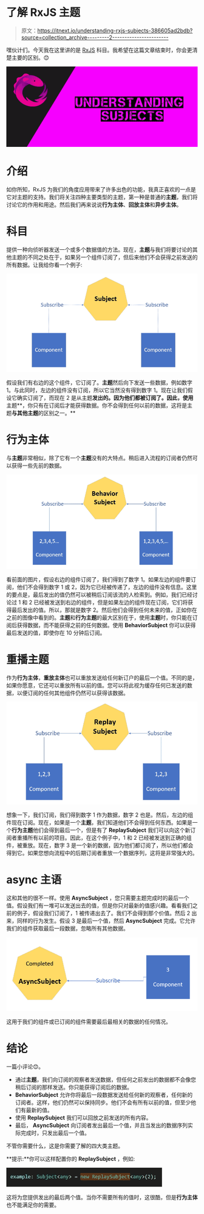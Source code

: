 # 了解 RxJS 主题

> 原文：<https://itnext.io/understanding-rxjs-subjects-386605ad2bdb?source=collection_archive---------2----------------------->

嘿伙计们。今天我在这里讲的是 [RxJS](http://reactivex.io/) 科目。我希望在这篇文章结束时，你会更清楚主要的区别。😊

![](img/2366e62fa417cf454ae74bc18e0c4f94.png)

# 介绍

如你所知，RxJS 为我们的角度应用带来了许多出色的功能，我真正喜欢的一点是它对主题的支持。我们将关注四种主要类型的主题，第一种是普通的**主题**，我们将讨论它的作用和用途。然后我们再来说说**行为主体**、**回放主体**和**异步主体**。

# 科目

提供一种向侦听器发送一个或多个数据值的方法。现在，**主题**与我们将要讨论的其他主题的不同之处在于，如果另一个组件订阅了，但后来他们不会获得之前发送的所有数据。让我给你看一个例子:

![](img/1e0c737df2f40519b61970ccde08cdf6.png)

假设我们有右边的这个组件，它订阅了。**主题**然后向下发送一些数据，例如数字 1。与此同时，左边的组件没有订阅，所以它当然没有得到数字 1。现在让我们假设它确实订阅了，而现在 2 是从主题**发出的。因为他们都被订阅了。因此，使用**主题**，你只有在订阅后才能获得数据。你不会得到任何以前的数据，这将是主题**与其他主题**的区别之一。**

# 行为主体

与**主题**非常相似，除了它有一个**主题**没有的大特点。稍后进入流程的订阅者仍然可以获得一些先前的数据。

![](img/00092c0fc5abed6f07c66e0c5dee6853.png)

看前面的图片，假设右边的组件订阅了，我们得到了数字 1。如果左边的组件要订阅，他们不会得到数字 1 或 2，因为它已经被传递了，左边的组件没有信息。这里的要点是，最后发出的值仍然可以被稍后订阅该流的人检索到。例如，我们已经讨论过 1 和 2 已经被发送到右边的组件，但是如果左边的组件现在订阅，它们将获得最后发出的值。所以，那就是数字 2。然后他们会得到任何未来的值，正如你在之前的图像中看到的。**主题**和**行为主题**的最大区别在于，使用**主题**时，你只能在订阅后获得数据，而不能获得之前的任何数据。使用 **BehaviorSubject** 你可以获得最后发送的值，即使你在 10 分钟后订阅。

# 重播主题

作为**行为主体**，**重放主体**也可以重放发送给任何新订户的最后一个值。不同的是，如果你愿意，它还可以重放所有以前的值。您可以将此视为缓存任何已发送的数据，以便订阅的任何其他组件仍然可以获得该数据。

![](img/fc510fef5761716ff35be7812086455e.png)

想象一下，我们订阅，我们得到数字 1 作为数据，数字 2 也是。然后，左边的组件现在订阅。现在，如果是一个**主题**，我们知道他们不会得到任何东西。如果是一个**行为主题**他们会得到最后一个，但是有了 **ReplaySubject** 我们可以向这个新订阅者重播所有以前的项目。因此，在这个例子中，1 和 2 已经被发送到正确的组件，被重放。现在，数字 3 是一个新的数据，因为他们都订阅了，所以他们都会得到它。如果您想向流程中的后期订阅者重放一个数据序列，这将是非常强大的。

# async 主语

这和其他的很不一样。使用 **AsyncSubject** ，您只需要主题完成时的最后一个值。假设我们有一堆可以发送出去的值，但是你只对最新的值感兴趣。看看我们之前的例子，假设我们订阅了，1 被传递出去了。我们不会得到那个价值。然后 2 出来，同样的行为发生。假设 3 是最后一个值，然后 **AsyncSubject** 完成。它允许我们的组件获取最后一段数据，忽略所有其他数据。

![](img/7b039369985c913b229bd3864f805d0a.png)

这用于我们的组件或已订阅的组件需要最后最相关的数据的任何情况。

# 结论

一篇小评论😊。

*   通过**主题**，我们向订阅的观察者发送数据，但任何之前发出的数据都不会像您稍后订阅的那样发送。你只能获得订阅后的数据。
*   **BehaviorSubject** 允许你将最后一段数据发送给任何新的观察者，任何新的订阅者。这样，他们仍然可以保持同步。他们不会有所有以前的值，但至少他们有最新的值。
*   使用 **ReplaySubject** 我们可以回放之前发送的所有内容。
*   最后， **AsyncSubject** 向订阅者发出最后一个值，并且当发出的数据序列实际完成时，只发出最后一个值。

不管你需要什么，这是你需要了解的四大类主题。

**提示:**你可以这样配置你的 **ReplaySubject** ，例如:

![](img/0ade13b14490e03767a537fac8b3b230.png)

这将为您提供发出的最后两个值。当你不需要所有的值时，这很酷，但是**行为主体**也不能满足你的需要。